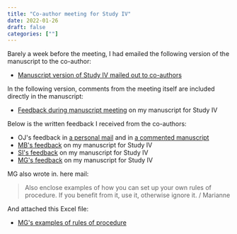 ```yaml
---
title: "Co-author meeting for Study IV"
date: 2022-01-26
draft: false
categories: [""]
---
```


Barely a week before the meeting, I had emailed the following version of the manuscript to the co-author:
* [Manuscript version of Study IV mailed out to co-authors](https://lu.app.box.com/file/913599021193) 
 

In the following version, comments from the meeting itself are included directly in the manuscript:
* [Feedback during manuscript meeting](https://lu.app.box.com/file/913601269632) on my manuscript for Study IV
 
Below is the written feedback I received from the co-authors:
* OJ's feedback in [a personal mail](https://lu.app.box.com/file/913597789133) and in [a commented manuscript](https://lu.app.box.com/file/913601411234)
* [MB's feedback](https://lu.app.box.com/file/913600844368) on my manuscript for Study IV
* [SI's feedback](https://lu.app.box.com/file/913599034393) on my manuscript for Study IV
* [MG's feedback](https://lu.app.box.com/file/913603369809) on my manuscript for Study IV
 

MG also wrote in. here mail:

> Also enclose examples of how you can set up your own rules of procedure. If you benefit from it, use it, otherwise ignore it. / Marianne

And attached this Excel file: 
* [MG's examples of rules of procedure](https://lu.app.box.com/file/913602594027)
